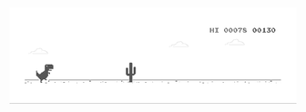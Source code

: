 <a>
  <picture>
    <source media="(prefers-color-scheme: dark)" srcset="./img/dino-dark.gif" />
    <source media="(prefers-color-scheme: light)" srcset="./img/dino.gif" />
    <img src="./img/dino.gif" />
  </picture>
</a>

